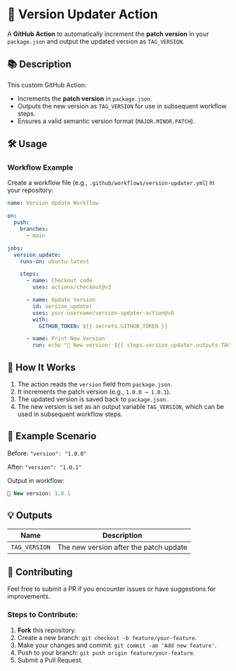 # 🚀 Version Updater Action

A **GitHub Action** to automatically increment the **patch version** in your `package.json` and output the updated version as `TAG_VERSION`.

## 📚 Description

This custom GitHub Action:
- Increments the **patch version** in `package.json`.
- Outputs the new version as `TAG_VERSION` for use in subsequent workflow steps.
- Ensures a valid semantic version format (`MAJOR.MINOR.PATCH`).

## 🛠️ Usage

### Workflow Example

Create a workflow file (e.g., `.github/workflows/version-updater.yml`) in your repository:

```yaml
name: Version Update Workflow

on:
  push:
    branches:
      - main

jobs:
  version_update:
    runs-on: ubuntu-latest

    steps:
      - name: Checkout code
        uses: actions/checkout@v3

      - name: Update Version
        id: version_updater
        uses: your-username/version-updater-action@v0
        with:
          GITHUB_TOKEN: ${{ secrets.GITHUB_TOKEN }}

      - name: Print New Version
        run: echo "🔖 New version: ${{ steps.version_updater.outputs.TAG_VERSION }}"
```

## 🚦 How It Works

1. The action reads the `version` field from `package.json`.
2. It increments the patch version (e.g., `1.0.0 → 1.0.1`).
3. The updated version is saved back to `package.json`.
4. The new version is set as an output variable `TAG_VERSION`, which can be used in subsequent workflow steps.

## 📝 Example Scenario

Before: `"version": "1.0.0"`

After: `"version": "1.0.1"`

Output in workflow:

```sql
🔖 New version: 1.0.1
```

## 💡 Outputs

| Name        | Description                          |
|-------------|--------------------------------------|
| `TAG_VERSION` | The new version after the patch update |

## 🤝 Contributing

Feel free to submit a PR if you encounter issues or have suggestions for improvements.

### Steps to Contribute:

1. **Fork** this repository.  
2. Create a new branch: `git checkout -b feature/your-feature`.  
3. Make your changes and commit: `git commit -am 'Add new feature'`.  
4. Push to your branch: `git push origin feature/your-feature`.  
5. Submit a Pull Request.  
